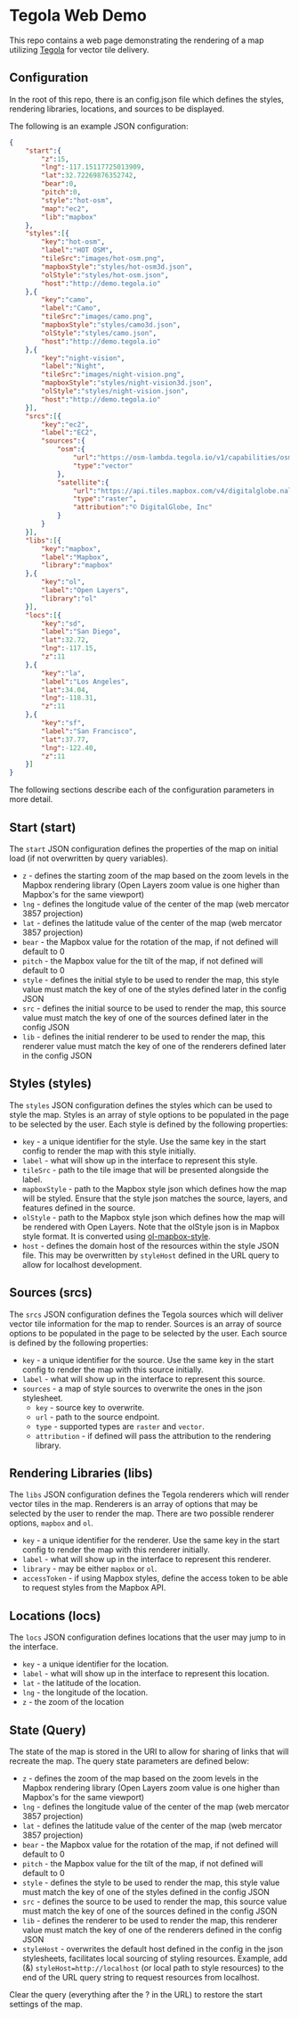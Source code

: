 # Tegola Web Demo

This repo contains a web page demonstrating the rendering of a map utilizing [Tegola](https://github.com/terranodo/tegola) for vector tile delivery.

## Configuration

In the root of this repo, there is an config.json file which defines the styles, rendering libraries, locations, and sources to be displayed.

The following is an example JSON configuration:

```json
{
	"start":{
		"z":15,
		"lng":-117.15117725013909,
		"lat":32.72269876352742,
		"bear":0,
		"pitch":0,
		"style":"hot-osm",
		"map":"ec2",
		"lib":"mapbox"
	},
    "styles":[{
    	"key":"hot-osm",
    	"label":"HOT OSM",
    	"tileSrc":"images/hot-osm.png",
    	"mapboxStyle":"styles/hot-osm3d.json",
    	"olStyle":"styles/hot-osm.json",
        "host":"http://demo.tegola.io"
    },{
    	"key":"camo",
    	"label":"Camo",
    	"tileSrc":"images/camo.png",
    	"mapboxStyle":"styles/camo3d.json",
    	"olStyle":"styles/camo.json",
        "host":"http://demo.tegola.io"
    },{
    	"key":"night-vision",
    	"label":"Night",
    	"tileSrc":"images/night-vision.png",
    	"mapboxStyle":"styles/night-vision3d.json",
    	"olStyle":"styles/night-vision.json",
        "host":"http://demo.tegola.io"
    }],
    "srcs":[{
        "key":"ec2",
        "label":"EC2",
        "sources":{
            "osm":{
                "url":"https://osm-lambda.tegola.io/v1/capabilities/osm.json",
                "type":"vector"
            },
            "satellite":{
                "url":"https://api.tiles.mapbox.com/v4/digitalglobe.nal0g75k/{z}/{x}/{y}.png?access_token=pk.eyJ1IjoiZGlnaXRhbGdsb2JlIiwiYSI6ImNqNWIyMHkxdzBmNGczNG55bGNhc2tlcncifQ.lQXsl-GCFgJWmIKEeaRpPg",
                "type":"raster",
                "attribution":"© DigitalGlobe, Inc"
            }
        }
    }],
    "libs":[{
    	"key":"mapbox",
    	"label":"Mapbox",
    	"library":"mapbox"
    },{
    	"key":"ol",
    	"label":"Open Layers",
    	"library":"ol"
    }],
    "locs":[{
        "key":"sd",
        "label":"San Diego",
        "lat":32.72,
        "lng":-117.15,
        "z":11
    },{
        "key":"la",
        "label":"Los Angeles",
        "lat":34.04,
        "lng":-118.31,
        "z":11
    },{
        "key":"sf",
        "label":"San Francisco",
        "lat":37.77,
        "lng":-122.40,
        "z":11
    }]
}
```

The following sections describe each of the configuration parameters in more detail.

## Start (start)

The `start` JSON configuration defines the properties of the map on initial load (if not overwritten by query variables).

- `z` - defines the starting zoom of the map based on the zoom levels in the Mapbox rendering library (Open Layers zoom value is one higher than Mapbox's for the same viewport)
- `lng` - defines the longitude value of the center of the map (web mercator 3857 projection)
- `lat` -  defines the latitude value of the center of the map (web mercator 3857 projection)
- `bear` - the Mapbox value for the rotation of the map, if not defined will default to 0
- `pitch` - the Mapbox value for the tilt of the map, if not defined will default to 0
- `style` - defines the initial style to be used to render the map, this style value must match the key of one of the styles defined later in the config JSON
- `src` - defines the initial source to be used to render the map, this source value must match the key of one of the sources defined later in the config JSON
- `lib` - defines the initial renderer to be used to render the map, this renderer value must match the key of one of the renderers defined later in the config JSON

## Styles (styles)

The `styles` JSON configuration defines the styles which can be used to style the map. Styles is an array of style options to be populated in the page to be selected by the user. Each style is defined by the following properties:

- `key` - a unique identifier for the style. Use the same key in the start config to render the map with this style initially.
- `label` - what will show up in the interface to represent this style.
- `tileSrc` - path to the tile image that will be presented alongside the label.
- `mapboxStyle` - path to the Mapbox style json which defines how the map will be styled. Ensure that the style json matches the source, layers, and features defined in the source.
- `olStyle` - path to the Mapbox style json which defines how the map will be rendered with Open Layers. Note that the olStyle json is in Mapbox style format. It is converted using [ol-mapbox-style](https://github.com/boundlessgeo/ol-mapbox-style).
- `host` - defines the domain host of the resources within the style JSON file. This may be overwritten by `styleHost` defined in the URL query to allow for localhost development.

## Sources (srcs)

The `srcs` JSON configuration defines the Tegola sources which will deliver vector tile information for the map to render. Sources is an array of source options to be populated in the page to be selected by the user. Each source is defined by the following properties:

- `key` - a unique identifier for the source. Use the same key in the start config to render the map with this source initially.
- `label` - what will show up in the interface to represent this source.
- `sources` - a map of style sources to overwrite the ones in the json stylesheet.
    - `key` - source key to overwrite.
    - `url` - path to the source endpoint.
    - `type` - supported types are `raster` and `vector`.
    - `attribution` - if defined will pass the attribution to the rendering library.

## Rendering Libraries (libs)

The `libs` JSON configuration defines the Tegola renderers which will render vector tiles in the map. Renderers is an array of options that may be selected by the user to render the map. There are two possible renderer options, `mapbox` and `ol`.

- `key` - a unique identifier for the renderer. Use the same key in the start config to render the map with this renderer initially.
- `label` - what will show up in the interface to represent this renderer.
- `library` - may be either `mapbox` or `ol`.
- `accessToken` - if using Mapbox styles, define the access token to be able to request styles from the Mapbox API.

## Locations (locs)

The `locs` JSON configuration defines locations that the user may jump to in the interface.

- `key` - a unique identifier for the location.
- `label` - what will show up in the interface to represent this location.
- `lat` - the latitude of the location.
- `lng` - the longitude of the location.
- `z` - the zoom of the location

## State (Query)

The state of the map is stored in the URI to allow for sharing of links that will recreate the map. The query state parameters are defined below:

- `z` - defines the zoom of the map based on the zoom levels in the Mapbox rendering library (Open Layers zoom value is one higher than Mapbox's for the same viewport)
- `lng` - defines the longitude value of the center of the map (web mercator 3857 projection)
- `lat` -  defines the latitude value of the center of the map (web mercator 3857 projection)
- `bear` - the Mapbox value for the rotation of the map, if not defined will default to 0
- `pitch` - the Mapbox value for the tilt of the map, if not defined will default to 0
- `style` - defines the style to be used to render the map, this style value must match the key of one of the styles defined in the config JSON
- `src` - defines the source to be used to render the map, this source value must match the key of one of the sources defined in the config JSON
- `lib` - defines the renderer to be used to render the map, this renderer value must match the key of one of the renderers defined in the config JSON
- `styleHost` - overwrites the default host defined in the config in the json stylesheets, facilitates local sourcing of styling resources. Example, add (&) `styleHost=http://localhost` (or local path to style resources) to the end of the URL query string to request resources from localhost.

Clear the query (everything after the ? in the URL) to restore the start settings of the map.
